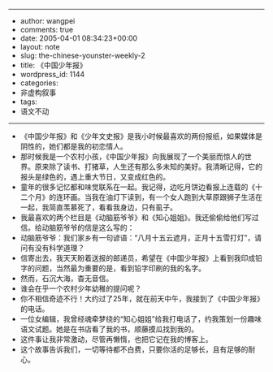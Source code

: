 - --
- author: wangpei
- comments: true
- date: 2005-04-01 08:34:23+00:00
- layout: note
- slug: the-chinese-younster-weekly-2
- title: 《中国少年报》
- wordpress_id: 1144
- categories:
- 非虚构叙事
- tags:
- 语文不动
- --
- 《中国少年报》和《少年文史报》是我小时候最喜欢的两份报纸，如果媒体是阴性的，她们都是我的初恋情人。
- 那时候我是一个农村小孩，《中国少年报》向我展现了一个美丽而惊人的世界。原来除了读书、打猪草，人生还有那么多未知的美好。我清晰记得，它的报头是绿色的，遇上重大节日，又变成红色的。
- 童年的很多记忆都和味觉联系在一起。我记得，边吃月饼边看报上连载的《十二个月》的连环画。当我在油灯下读到，有一个女人跑到大草原跟狮子生活在一起，我简直羡慕死了，看看我身边，只有虱子。
- 我最喜欢的两个栏目是《动脑筋爷爷》和《知心姐姐》。我还偷偷给他们写过信。给动脑筋爷爷的信是这么写的：
- 动脑筋爷爷：我们家乡有一句谚语：“八月十五云遮月，正月十五雪打灯”，请问有没有科学道理？
- 信寄出去，我天天盼着送报的邮递员，希望在《中国少年报》上看到我印成铅字的问题，当然最为重要的是，看到铅字印刷的我的名字。
- 然而，石沉大海，杳无音信。
- 谁会在乎一个农村少年幼稚的提问呢？
- 你不相信奇迹不行！大约过了25年，就在前天中午，我接到了《中国少年报》的电话。
- 一位女编辑，我曾经魂牵梦绕的“知心姐姐”给我打电话了，约我策划一份趣味语文试题。她是在书店看了我的书，顺藤摸瓜找到我的。
- 这件事让我非常激动，尽管再懒惰，也把它记在我的博客上。
- 这个故事告诉我们，一切等待都不白费，只要你活的足够长，且有足够的耐心。
